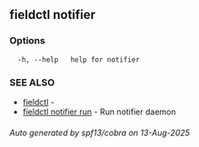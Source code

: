 ## fieldctl notifier



### Options

```
  -h, --help   help for notifier
```

### SEE ALSO

* [fieldctl](fieldctl.md)	 - 
* [fieldctl notifier run](fieldctl_notifier_run.md)	 - Run notifier daemon

###### Auto generated by spf13/cobra on 13-Aug-2025

